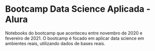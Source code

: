 # Bootcamp Data Science Aplicada - Alura
Notebooks do bootcamp que aconteceu entre novembro de 2020 e fevereiro de 2021.
O bootcamp é focado em aplicar data science em ambientes reais, utilizando dados de bases reais.
